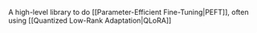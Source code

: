A high-level library to do [[Parameter-Efficient Fine-Tuning|PEFT]], often using [[Quantized Low-Rank Adaptation|QLoRA]]